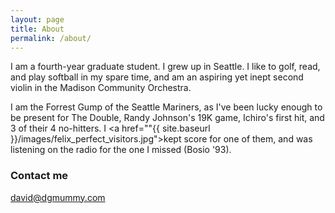 ```yaml
---
layout: page
title: About
permalink: /about/
---
```


I am a fourth-year graduate student. I grew up in Seattle. I like to golf, read, and play softball in my spare time, and am an aspiring yet inept second violin in the Madison Community Orchestra.  

I am the Forrest Gump of the Seattle Mariners, as I've been lucky enough to be present for The Double, Randy Johnson's 19K game, Ichiro's first hit, and 3 of their 4 no-hitters. I <a href=""{{ site.baseurl }}/images/felix_perfect_visitors.jpg">kept score</a> for one of them, and was listening on the radio for the one I missed (Bosio '93).

### Contact me

[david@dgmummy.com](mailto:david@dgmummy)
